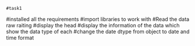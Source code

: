     #task1
#installed all the requirements
#import libraries to work with
#Read the data raw raiting
#display the head
#display the information of the data which show the data type of each
#change the date dtype from object to date and time format


